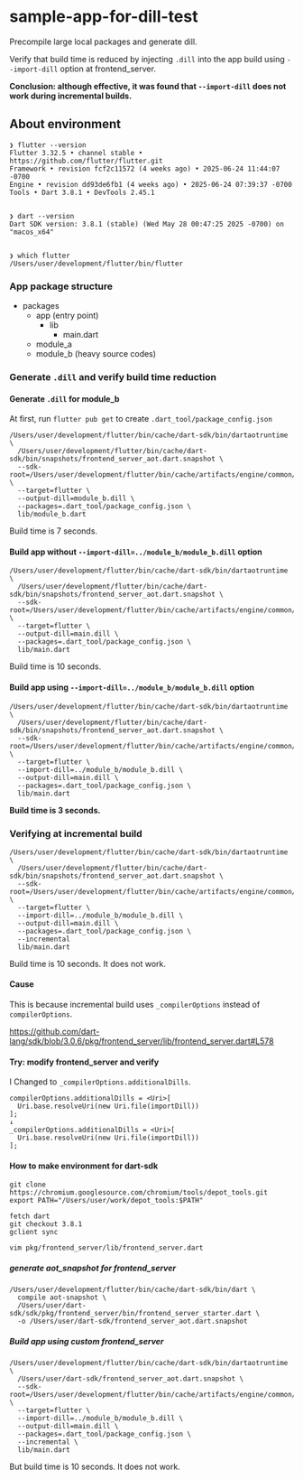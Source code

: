 # sample-app-for-dill-test

Precompile large local packages and generate dill.

Verify that build time is reduced by injecting `.dill` into the app build using `--import-dill` option at frontend_server.

**Conclusion: although effective, it was found that `--import-dill` does not work during incremental builds.**

## About environment

```
❯ flutter --version
Flutter 3.32.5 • channel stable • https://github.com/flutter/flutter.git
Framework • revision fcf2c11572 (4 weeks ago) • 2025-06-24 11:44:07 -0700
Engine • revision dd93de6fb1 (4 weeks ago) • 2025-06-24 07:39:37 -0700
Tools • Dart 3.8.1 • DevTools 2.45.1


❯ dart --version
Dart SDK version: 3.8.1 (stable) (Wed May 28 00:47:25 2025 -0700) on "macos_x64"


❯ which flutter
/Users/user/development/flutter/bin/flutter
```

### App package structure

- packages
  - app (entry point)
    - lib
      - main.dart
  - module_a
  - module_b (heavy source codes)


### Generate `.dill` and verify build time reduction

#### Generate `.dill` for module_b

At first, run `flutter pub get` to create `.dart_tool/package_config.json`

```
/Users/user/development/flutter/bin/cache/dart-sdk/bin/dartaotruntime \
  /Users/user/development/flutter/bin/cache/dart-sdk/bin/snapshots/frontend_server_aot.dart.snapshot \
  --sdk-root=/Users/user/development/flutter/bin/cache/artifacts/engine/common/flutter_patched_sdk \
  --target=flutter \
  --output-dill=module_b.dill \
  --packages=.dart_tool/package_config.json \
  lib/module_b.dart
```

Build time is 7 seconds.

#### Build app without `--import-dill=../module_b/module_b.dill` option

```
/Users/user/development/flutter/bin/cache/dart-sdk/bin/dartaotruntime \
  /Users/user/development/flutter/bin/cache/dart-sdk/bin/snapshots/frontend_server_aot.dart.snapshot \
  --sdk-root=/Users/user/development/flutter/bin/cache/artifacts/engine/common/flutter_patched_sdk \
  --target=flutter \
  --output-dill=main.dill \
  --packages=.dart_tool/package_config.json \
  lib/main.dart
```

Build time is 10 seconds.


#### Build app using `--import-dill=../module_b/module_b.dill` option

```
/Users/user/development/flutter/bin/cache/dart-sdk/bin/dartaotruntime \
  /Users/user/development/flutter/bin/cache/dart-sdk/bin/snapshots/frontend_server_aot.dart.snapshot \
  --sdk-root=/Users/user/development/flutter/bin/cache/artifacts/engine/common/flutter_patched_sdk \
  --target=flutter \
  --import-dill=../module_b/module_b.dill \
  --output-dill=main.dill \
  --packages=.dart_tool/package_config.json \
  lib/main.dart
```

**Build time is 3 seconds.**

### Verifying at incremental build

```
/Users/user/development/flutter/bin/cache/dart-sdk/bin/dartaotruntime \
  /Users/user/development/flutter/bin/cache/dart-sdk/bin/snapshots/frontend_server_aot.dart.snapshot \
  --sdk-root=/Users/user/development/flutter/bin/cache/artifacts/engine/common/flutter_patched_sdk \
  --target=flutter \
  --import-dill=../module_b/module_b.dill \
  --output-dill=main.dill \
  --packages=.dart_tool/package_config.json \
  --incremental
  lib/main.dart
```

Build time is 10 seconds.
It does not work.

#### Cause

This is because incremental build uses `_compilerOptions` instead of `compilerOptions`.

https://github.com/dart-lang/sdk/blob/3.0.6/pkg/frontend_server/lib/frontend_server.dart#L578

#### Try: modify frontend_server and verify

I Changed to `_compilerOptions.additionalDills`.

```
compilerOptions.additionalDills = <Uri>[
  Uri.base.resolveUri(new Uri.file(importDill))
];
↓
_compilerOptions.additionalDills = <Uri>[
  Uri.base.resolveUri(new Uri.file(importDill))
];
```

#### How to make environment for dart-sdk

```
git clone https://chromium.googlesource.com/chromium/tools/depot_tools.git
export PATH="/Users/user/work/depot_tools:$PATH"

fetch dart
git checkout 3.8.1
gclient sync

vim pkg/frontend_server/lib/frontend_server.dart
```

##### generate aot_snapshot for frontend_server

```
/Users/user/development/flutter/bin/cache/dart-sdk/bin/dart \
  compile aot-snapshot \
  /Users/user/dart-sdk/sdk/pkg/frontend_server/bin/frontend_server_starter.dart \
  -o /Users/user/dart-sdk/frontend_server_aot.dart.snapshot
```

##### Build app using custom frontend_server

```
/Users/user/development/flutter/bin/cache/dart-sdk/bin/dartaotruntime \
  /Users/user/dart-sdk/frontend_server_aot.dart.snapshot \
  --sdk-root=/Users/user/development/flutter/bin/cache/artifacts/engine/common/flutter_patched_sdk \
  --target=flutter \
  --import-dill=../module_b/module_b.dill \
  --output-dill=main.dill \
  --packages=.dart_tool/package_config.json \
  --incremental \
  lib/main.dart
```

But build time is 10 seconds. It does not work.
